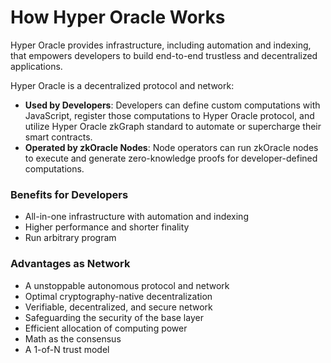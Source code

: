 # How Hyper Oracle Works

Hyper Oracle provides infrastructure, including automation and indexing, that empowers developers to build end-to-end trustless and decentralized applications.

Hyper Oracle is a decentralized protocol and network:

* **Used by Developers**: Developers can define custom computations with JavaScript, register those computations to Hyper Oracle protocol, and utilize Hyper Oracle zkGraph standard to automate or supercharge their smart contracts.
* **Operated by zkOracle Nodes**: Node operators can run zkOracle nodes to execute and generate zero-knowledge proofs for developer-defined computations.

### Benefits for Developers

* All-in-one infrastructure with automation and indexing
* Higher performance and shorter finality
* Run arbitrary program

### Advantages as Network

* A unstoppable autonomous protocol and network
* Optimal cryptography-native decentralization
* Verifiable, decentralized, and secure network
* Safeguarding the security of the base layer
* Efficient allocation of computing power
* Math as the consensus
* A 1-of-N trust model
